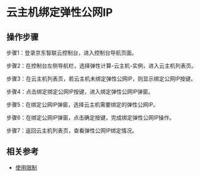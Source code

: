 # 云主机绑定弹性公网IP

## 操作步骤

步骤1：登录京东智联云控制台，进入控制台导航页面。

步骤2：在控制台左侧导航栏，选择弹性计算-云主机-实例，进入云主机列表页。

步骤3：在云主机列表页，若云主机未绑定弹性公网IP，则显示绑定公网IP按键。

步骤4：点击绑定绑定公网IP按键，进入绑定弹性公网IP弹窗。

步骤5：在绑定公网IP弹窗，选择云主机需要绑定的弹性公网IP。

步骤6：在绑定公网IP弹窗，点击确定按键，完成绑定弹性公网IP操作。

步骤7：返回云主机列表页，查看弹性公网IP绑定情况。

## 相关参考

- [使用限制](../../Introduction/Restrictions.md)
